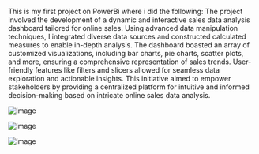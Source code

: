 This is my first project on PowerBi where i did the following:
The project involved the development of a dynamic and interactive sales data analysis dashboard tailored for online sales. Using advanced data manipulation techniques, I integrated diverse data sources and constructed calculated measures to enable in-depth analysis. The dashboard boasted an array of customized visualizations, including bar charts, pie charts, scatter plots, and more, ensuring a comprehensive representation of sales trends. User-friendly features like filters and slicers allowed for seamless data exploration and actionable insights. This initiative aimed to empower stakeholders by providing a centralized platform for intuitive and informed decision-making based on intricate online sales data analysis.

![image](https://github.com/MargiShah18/XYZ-Ecommerce-Sales-dashboard/assets/97111878/0597a023-3dbf-4156-b4e4-17da31003f84)

![image](https://github.com/MargiShah18/XYZ-Ecommerce-Sales-dashboard/assets/97111878/5702446b-ce80-414c-8117-a39e110c472f)

![image](https://github.com/MargiShah18/XYZ-Ecommerce-Sales-dashboard/assets/97111878/e12b2c7d-420a-40d4-8056-94b8d772422c)
